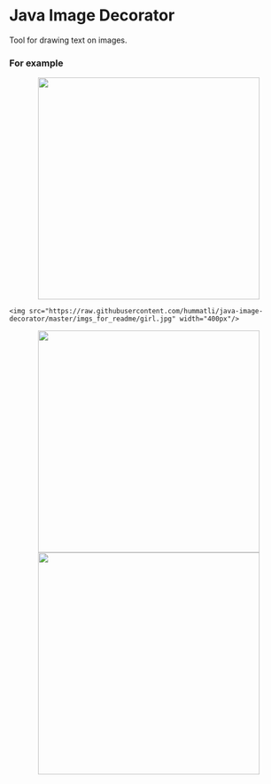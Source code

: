# Java Image Decorator

Tool for drawing text on images. 

### For example

<p align="center">
   <img src="https://raw.githubusercontent.com/hummatli/java-image-decorator/master/imgs_for_readme/girl.jpg" width="400px"/>

    <img src="https://raw.githubusercontent.com/hummatli/java-image-decorator/master/imgs_for_readme/girl.jpg" width="400px"/>
</p>

</p>
<p align="center">
<img src="https://raw.githubusercontent.com/hummatli/java-image-decorator/master/imgs_for_readme/lonely.jpg" width="400px"/>

<img src="https://raw.githubusercontent.com/hummatli/java-image-decorator/master/imgs_for_readme/edited/lonely.jpg" width="400px"/>
</p>

